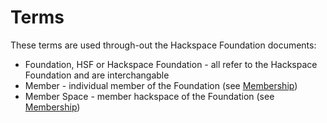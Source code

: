 # Terms

These terms are used through-out the Hackspace Foundation documents:

* Foundation, HSF or Hackspace Foundation - all refer to the Hackspace Foundation and are interchangable
* Member - individual member of the Foundation (see [Membership](https://github.com/UKHackspaceFoundation/foundation/blob/master/structure.md))
* Member Space - member hackspace of the Foundation (see [Membership](https://github.com/UKHackspaceFoundation/foundation/blob/master/structure.md))
